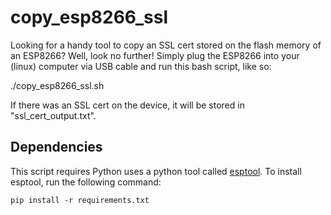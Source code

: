 # copy_esp8266_ssl
Looking for a handy tool to copy an SSL cert stored on the flash memory of an ESP8266?  Well, look no further!
Simply plug the ESP8266 into your (linux) computer via USB cable and run this bash script, like so:

./copy_esp8266_ssl.sh

If there was an SSL cert on the device, it will be stored in "ssl_cert_output.txt".

## Dependencies
This script requires Python uses a python tool called [esptool](https://pypi.org/project/esptool/).  To install esptool, run the following command:

`pip install -r requirements.txt`
